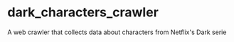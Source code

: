 # dark_characters_crawler
A web crawler that collects data about characters from Netflix's Dark serie
